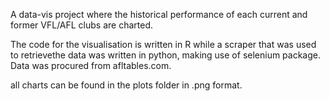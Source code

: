 A data-vis project where the historical performance of each current and former VFL/AFL clubs are charted.

The code for the visualisation is written in R while a scraper that was used to retrievethe data was written in python, 
making use of selenium package. Data was procured from afltables.com.

all charts can be found in the plots folder in .png format.

